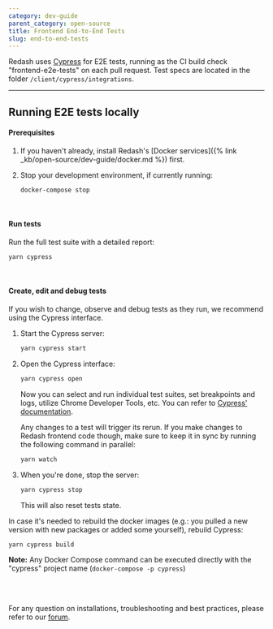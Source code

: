 ```yaml
---
category: dev-guide
parent_category: open-source
title: Frontend End-to-End Tests
slug: end-to-end-tests
---
```


Redash uses [Cypress](<[https://cypress.io](https://www.cypress.io/)>) for E2E
tests, running as the CI build check "frontend-e2e-tests" on each pull request.
Test specs are located in the folder `/client/cypress/integrations`.

---

## Running E2E tests locally

#### Prerequisites

1. If you haven't already, install Redash's [Docker
   services]({% link _kb/open-source/dev-guide/docker.md %}) first.

2. Stop your development environment, if currently running:
   ```bash
   docker-compose stop
   ```

<br />

#### Run tests

Run the full test suite with a detailed report:

```bash
yarn cypress
```

<br />

#### Create, edit and debug tests

If you wish to change, observe and debug tests as they run, we recommend using
the Cypress interface.

1. Start the Cypress server:
   ```bash
   yarn cypress start
   ```
2. Open the Cypress interface:

   ```bash
   yarn cypress open
   ```

   Now you can select and run individual test suites, set breakpoints and logs,
   utilize Chrome Developer Tools, etc. You can refer to
   [Cypress' documentation](https://docs.cypress.io/).

   Any changes to a test will trigger its rerun. If you make changes to Redash
   frontend code though, make sure to keep it in sync by running the following
   command in parallel:

   ```bash
   yarn watch
   ```

3. When you're done, stop the server:

   ```bash
   yarn cypress stop
   ```

   This will also reset tests state.

In case it's needed to rebuild the docker images (e.g.: you pulled a new version
with new packages or added some yourself), rebuild Cypress:

```bash
yarn cypress build
```

**Note:** Any Docker Compose command can be executed directly with the "cypress"
project name (`docker-compose -p cypress`)

<br /><br />

For any question on installations, troubleshooting and best practices, please
refer to our [forum](https://discuss.redash.io).
